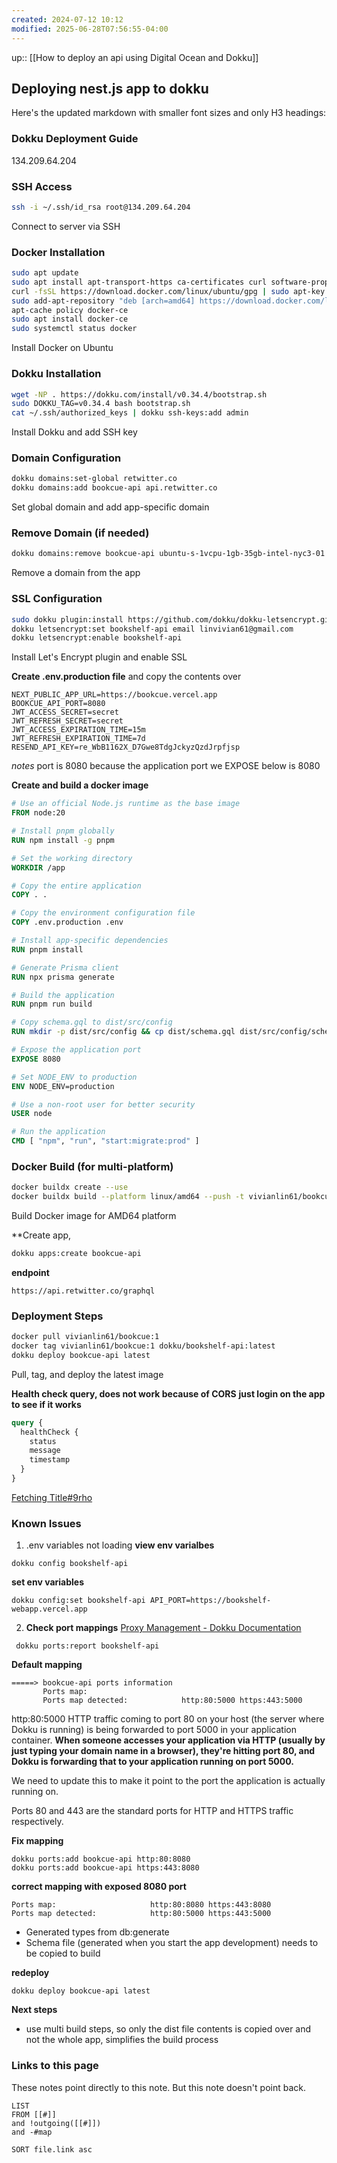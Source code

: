 ```yaml
---
created: 2024-07-12 10:12
modified: 2025-06-28T07:56:55-04:00
---
```

up::  [[How to deploy an api using Digital Ocean and Dokku]]
## Deploying nest.js app to dokku

Here's the updated markdown with smaller font sizes and only H3 headings:

### Dokku Deployment Guide
134.209.64.204
### SSH Access
```bash
ssh -i ~/.ssh/id_rsa root@134.209.64.204
```
Connect to server via SSH

### Docker Installation
```bash
sudo apt update
sudo apt install apt-transport-https ca-certificates curl software-properties-common
curl -fsSL https://download.docker.com/linux/ubuntu/gpg | sudo apt-key add -
sudo add-apt-repository "deb [arch=amd64] https://download.docker.com/linux/ubuntu focal stable"
apt-cache policy docker-ce
sudo apt install docker-ce
sudo systemctl status docker
```
Install Docker on Ubuntu

### Dokku Installation
```bash
wget -NP . https://dokku.com/install/v0.34.4/bootstrap.sh
sudo DOKKU_TAG=v0.34.4 bash bootstrap.sh
cat ~/.ssh/authorized_keys | dokku ssh-keys:add admin
```
Install Dokku and add SSH key

### Domain Configuration
```bash
dokku domains:set-global retwitter.co
dokku domains:add bookcue-api api.retwitter.co
```
Set global domain and add app-specific domain

### Remove Domain (if needed)
```bash
dokku domains:remove bookcue-api ubuntu-s-1vcpu-1gb-35gb-intel-nyc3-01
```
Remove a domain from the app

### SSL Configuration
```bash
sudo dokku plugin:install https://github.com/dokku/dokku-letsencrypt.git
dokku letsencrypt:set bookshelf-api email linvivian61@gmail.com
dokku letsencrypt:enable bookshelf-api
```
Install Let's Encrypt plugin and enable SSL

**Create .env.production file** and copy the contents over
```
NEXT_PUBLIC_APP_URL=https://bookcue.vercel.app
BOOKCUE_API_PORT=8080
JWT_ACCESS_SECRET=secret
JWT_REFRESH_SECRET=secret
JWT_ACCESS_EXPIRATION_TIME=15m
JWT_REFRESH_EXPIRATION_TIME=7d
RESEND_API_KEY=re_WbB1162X_D7Gwe8TdgJckyzQzdJrpfjsp
```
*notes* port is 8080 because the application port we EXPOSE below is 8080

**Create and build a docker image**
```Dockerfile
# Use an official Node.js runtime as the base image
FROM node:20

# Install pnpm globally
RUN npm install -g pnpm

# Set the working directory
WORKDIR /app

# Copy the entire application
COPY . .

# Copy the environment configuration file
COPY .env.production .env

# Install app-specific dependencies
RUN pnpm install

# Generate Prisma client
RUN npx prisma generate

# Build the application
RUN pnpm run build

# Copy schema.gql to dist/src/config
RUN mkdir -p dist/src/config && cp dist/schema.gql dist/src/config/schema.gql

# Expose the application port
EXPOSE 8080

# Set NODE_ENV to production
ENV NODE_ENV=production

# Use a non-root user for better security
USER node

# Run the application
CMD [ "npm", "run", "start:migrate:prod" ]
```

### Docker Build (for multi-platform)
```bash
docker buildx create --use
docker buildx build --platform linux/amd64 --push -t vivianlin61/bookcue:1 .
```
Build Docker image for AMD64 platform


**Create app,
```bash
dokku apps:create bookcue-api
```


**endpoint**
```
https://api.retwitter.co/graphql
```



### Deployment Steps
```bash
docker pull vivianlin61/bookcue:1
docker tag vivianlin61/bookcue:1 dokku/bookshelf-api:latest
dokku deploy bookcue-api latest
```
Pull, tag, and deploy the latest image


**Health check query, does not work because of CORS**
**just login on the app to see if it works**
```graphql
query {
  healthCheck {
    status
    message
    timestamp
  }
}
```
[Fetching Title#9rho](https://bookshelf-webapp.vercel.app/)
### Known Issues
1. .env variables not loading
**view env varialbes**
```
dokku config bookshelf-api
```
**set env variables**
```
dokku config:set bookshelf-api API_PORT=https://bookshelf-webapp.vercel.app
```

2. **Check port mappings**
[Proxy Management - Dokku Documentation](https://dokku.com/docs/networking/proxy-management/#__tabbed_4_1)
```
 dokku ports:report bookshelf-api
```
**Default mapping**
```
=====> bookcue-api ports information
       Ports map:
       Ports map detected:            http:80:5000 https:443:5000
```
http:80:5000
HTTP traffic coming to port 80 on your host (the server where Dokku is running) is being forwarded to port 5000 in your application container.
**When someone accesses your application via HTTP (usually by just typing your domain name in a browser), they're hitting port 80, and Dokku is forwarding that to your application running on port 5000.**

We need to update this to make it point to the port the application is actually running on.

Ports 80 and 443 are the standard ports for HTTP and HTTPS traffic respectively.

**Fix mapping**
```'
dokku ports:add bookcue-api http:80:8080
dokku ports:add bookcue-api https:443:8080
```
**correct mapping with exposed 8080 port**
```
Ports map:                     http:80:8080 https:443:8080
Ports map detected:            http:80:5000 https:443:5000
```

- Generated types from db:generate
- Schema file (generated when you start the app development) needs to be copied to build


**redeploy**
```
dokku deploy bookcue-api latest
```
**Next steps**
- use multi build steps, so only the dist file contents is copied over and not the whole app, simplifies the build process


### Links to this page
These notes point directly to this note. But this note doesn't point back.
```dataview
LIST
FROM [[#]]
and !outgoing([[#]])
and -#map

SORT file.link asc
```
